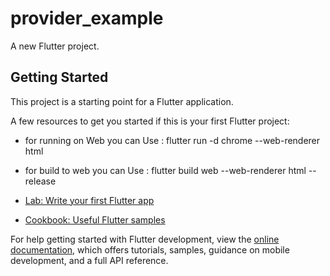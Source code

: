 # provider_example

A new Flutter project.

## Getting Started

This project is a starting point for a Flutter application.

A few resources to get you started if this is your first Flutter project:

- for running on Web you can Use : flutter run -d chrome --web-renderer html
- for build to web you can Use : flutter build web --web-renderer html --release

- [Lab: Write your first Flutter app](https://docs.flutter.dev/get-started/codelab)
- [Cookbook: Useful Flutter samples](https://docs.flutter.dev/cookbook)

For help getting started with Flutter development, view the
[online documentation](https://docs.flutter.dev/), which offers tutorials,
samples, guidance on mobile development, and a full API reference.
